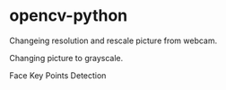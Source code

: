 # opencv-python

Changeing resolution and rescale picture from webcam.

Changing picture to grayscale.

Face Key Points Detection 
